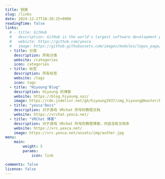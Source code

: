 ```yaml
---
title: 链接
slug: /links
date: 2024-12-27T18:20:25+0900
readingTime: false
links:
  # - title: GitHub
  #   description: GitHub is the world's largest software development platform.
  #   website: https://github.com/yexca
  #   image: https://github.githubassets.com/images/modules/logos_page/GitHub-Mark.png
  - title: 分类
    description: 所有分类
    website: /categories
    icon: categories
  - title: 标签
    description: 所有标签
    website: /tags
    icon: tags
  - title: "Hiyoung'Blog"
    description: Hiyoung 的博客
    website: https://blog.hiyoung.xyz/
    image: https://cdn.jsdelivr.net/gh/hiyoung3937/img_hiyoung@master/bolg/bolg_icon.jpg
  - title: "yexca'Docs"
    description: 对于游戏 VRchat 所写的教程文档
    website: https://vrchat.yexca.net/
  - title: "VRChat 博客"
    description: 对于游戏 VRchat 所写的教程博客，内容没有文档多
    website: https://vrc.yexca.net/
    image: https://vrc.yexca.net/assets/img/auther.jpg
menu:
    main: 
        weight: 5
        params:
            icon: link

comments: false
license: false
---
```

